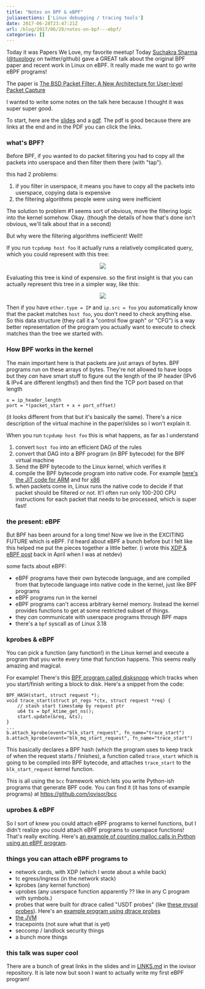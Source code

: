 ```yaml
---
title: "Notes on BPF & eBPF"
juliasections: ['Linux debugging / tracing tools']
date: 2017-06-28T23:47:21Z
url: /blog/2017/06/28/notes-on-bpf---ebpf/
categories: []
---
```


Today it was Papers We Love, my favorite meetup! Today [Suchakra Sharma](http://suchakra.in/) ([@tuxology](https://twitter.com/tuxology) on twitter/github)
gave a GREAT talk about the original BPF paper and recent work in Linux on
eBPF. It really made me want to go write eBPF programs!

The paper is [The BSD Packet Filter: A New Architecture for User-level Packet Capture](http://www.vodun.org/papers/net-papers/van_jacobson_the_bpf_packet_filter.pdf)

I wanted to write some notes on the talk here because I thought it was super
super good.

To start, here are the
[slides](https://speakerdeck.com/tuxology/the-bsd-packet-filter) and a
[pdf](http://step.polymtl.ca/~suchakra/PWL-Jun28-MTL.pdf). The pdf is good
because there are links at the end and in the PDF you can click the links.

<script async class="speakerdeck-embed" data-id="130bc7df16db4556a55105af45cdf3ba" data-ratio="1.33333333333333" src="//speakerdeck.com/assets/embed.js"></script>

### what's BPF?

Before BPF, if you wanted to do packet filtering you had to copy all the
packets into userspace and then filter them there (with "tap").

this had 2 problems:

1. if you filter in userspace, it means you have to copy all the packets into userspace, copying data is expensive
2. the filtering algorithms people were using were inefficient

The solution to problem #1 seems sort of obvious, move the filtering logic into
the kernel somehow. Okay. (though the details of how that's done isn't obvious,
we'll talk about that in a second)

But why were the filtering algorithms inefficient! Well!!

If you run `tcpdump host foo` it actually runs a relatively complicated query,
which you could represent with this tree:

<div align="center">
<img src="https://jvns.ca/images/bpf-1.png">
</div>

Evaluating this tree is kind of expensive. so the first insight is that you can
actually represent this tree in a simpler way, like this:

<div align="center">
<img src="https://jvns.ca/images/bpf-2.png">
</div>

Then if you have `ether.type = IP` and `ip.src = foo` you automatically know
that the packet matches `host foo`, you don't need to check anything else. So
this data structure (they call it a "control flow graph" or "CFG") is a way
better representation of the program you actually want to execute to check
matches than the tree we started with.

### How BPF works in the kernel

The main important here is that packets are just arrays of bytes. BPF programs
run on these arrays of bytes. They're not allowed to have loops but they *can*
have smart stuff to figure out the length of the IP header (IPv6 & IPv4 are
different lengths!) and then find the TCP port based on that length
```
x = ip_header_length
port = *(packet_start + x + port_offset) 
```

(it looks different from that but it's basically the same). There's a nice
description of the virtual machine in the paper/slides so I won't explain it.

When you run `tcpdump host foo` this is what happens, as far as I understand

1. convert `host foo` into an efficient DAG of the rules
2. convert that DAG into a BPF program (in BPF bytecode) for the BPF virtual machine
2. Send the BPF bytecode to the Linux kernel, which verifies it
3. compile the BPF bytecode program into native code. For example [here's the JIT code for ARM](https://github.com/torvalds/linux/blob/v4.10/arch/arm/net/bpf_jit_32.c#L512) and for [x86](https://github.com/torvalds/linux/blob/v3.18/arch/x86/net/bpf_jit_comp.c#L189)
4. when packets come in, Linux runs the native code to decide if that packet should be filtered or not. It'l often run only 100-200 CPU instructions for each packet that needs to be processed, which is super fast!

### the present: eBPF

But BPF has been around for a long time! Now we live in the EXCITING FUTURE
which is eBPF. I'd heard about eBPF a bunch before but I felt like this helped
me put the pieces together a little better. (i wrote this [XDP & eBPF post](https://jvns.ca/blog/2017/04/07/xdp-bpf-tutorial/) back in April when I was at netdev)

some facts about eBPF:

* eBPF programs have their own bytecode language, and are compiled from that
  bytecode language into native code in the kernel, just like BPF programs
* eBPF programs run in the kernel
* eBPF programs can't access arbitrary kernel memory. Instead the kernel
  provides functions to get at some restricted subset of things.
* they *can* communicate with userspace programs through BPF maps
* there's a `bpf` syscall as of Linux 3.18


### kprobes & eBPF

You can pick a function (any function!) in the Linux kernel and execute a
program that you write every time that function happens. This seems really
amazing and magical.

For example! There's this [BPF program called disksnoop](https://github.com/iovisor/bcc/blob/0c8c179fc1283600887efa46fe428022efc4151b/examples/tracing/disksnoop.py) which tracks when you start/finish writing a block to disk.
Here's a snippet from the code:

```
BPF_HASH(start, struct request *);
void trace_start(struct pt_regs *ctx, struct request *req) {
	// stash start timestamp by request ptr
	u64 ts = bpf_ktime_get_ns();
	start.update(&req, &ts);
}
...
b.attach_kprobe(event="blk_start_request", fn_name="trace_start")
b.attach_kprobe(event="blk_mq_start_request", fn_name="trace_start")
```

This basically declares a BPF hash (which the program uses to keep track of
when the request starts / finishes), a
function called `trace_start` which is going to be compiled into BPF bytecode,
and attaches `trace_start` to the `blk_start_request` kernel function.

This is all using the `bcc` framework which lets you write Python-ish programs
that generate BPF code. You can find it (it has tons of example programs) at
https://github.com/iovisor/bcc

### uprobes & eBPF

So I sort of knew you could attach eBPF programs to kernel functions, but I
didn't realize you could attach eBPF programs to userspace functions! That's
really exciting. Here's
[an example of counting malloc calls in Python using an eBPF program](https://github.com/iovisor/bcc/blob/00f662dbea87a071714913e5c7382687fef6a508/tests/lua/test_uprobes.lua).

### things you can attach eBPF programs to

* network cards, with XDP (which I wrote about a while back)
* tc egress/ingress (in the network stack)
* kprobes (any kernel function)
* uprobes (any userspace function apparently ?? like in any C program with
  symbols.)
* probes that were built for dtrace called "USDT probes" (like [these mysql probes](https://dev.mysql.com/doc/refman/5.7/en/dba-dtrace-ref-query.html)).
  Here's an [example program using dtrace probes](https://github.com/iovisor/bcc/blob/master/examples/tracing/mysqld_query.py)
* [the JVM](http://blogs.microsoft.co.il/sasha/2016/03/31/probing-the-jvm-with-bpfbcc/)
* tracepoints (not sure what that is yet)
* seccomp / landlock security things
* a bunch more things


### this talk was super cool

There are a bunch of great links in the slides and in
[LINKS.md](https://github.com/iovisor/bcc/blob/master/LINKS.md) in the iovisor
repository. It is late now but soon I want to actually write my first eBPF
program!
